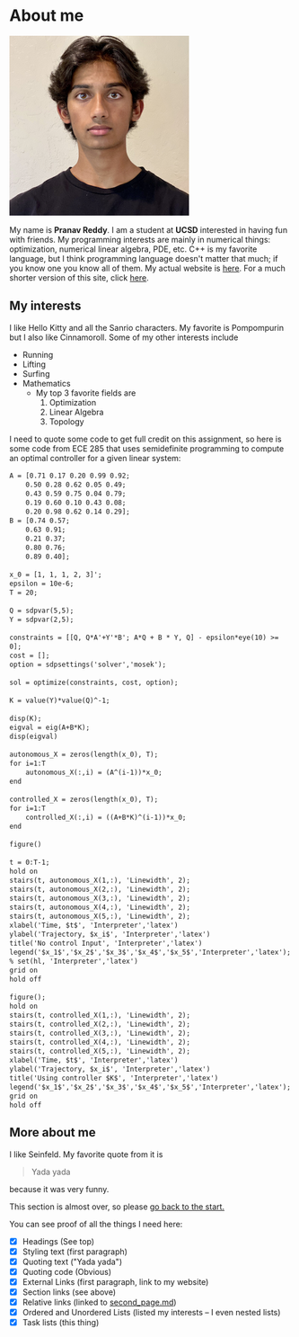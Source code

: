 # About me
![My lovely face.](pfp.png)

My name is **Pranav Reddy**.
I am a student at **UCSD** interested in having fun with friends.
My programming interests are mainly in numerical things: optimization, numerical linear algebra, PDE, etc.
C++ is my favorite language, but I think programming language doesn't matter that much; if you know one you know all of them.
My actual website is [here](https://pranavnreddy.github.io/).
For a much shorter version of this site, click [here](second_page.md).

## My interests

I like Hello Kitty and all the Sanrio characters.
My favorite is Pompompurin but I also like Cinnamoroll.
Some of my other interests include
- Running
- Lifting
- Surfing
- Mathematics
  - My top 3 favorite fields are 
    1. Optimization
    2. Linear Algebra
    3. Topology

I need to quote some code to get full credit on this assignment, so here is some code from ECE 285 that uses semidefinite programming to compute an optimal controller for a given linear system:
```
A = [0.71 0.17 0.20 0.99 0.92;
    0.50 0.28 0.62 0.05 0.49;
    0.43 0.59 0.75 0.04 0.79;
    0.19 0.60 0.10 0.43 0.08;
    0.20 0.98 0.62 0.14 0.29];
B = [0.74 0.57;
    0.63 0.91;
    0.21 0.37;
    0.80 0.76;
    0.89 0.40];

x_0 = [1, 1, 1, 2, 3]';
epsilon = 10e-6;
T = 20;

Q = sdpvar(5,5);
Y = sdpvar(2,5);

constraints = [[Q, Q*A'+Y'*B'; A*Q + B * Y, Q] - epsilon*eye(10) >= 0];
cost = [];
option = sdpsettings('solver','mosek');

sol = optimize(constraints, cost, option);

K = value(Y)*value(Q)^-1;

disp(K);
eigval = eig(A+B*K);
disp(eigval)

autonomous_X = zeros(length(x_0), T);
for i=1:T
    autonomous_X(:,i) = (A^(i-1))*x_0;
end

controlled_X = zeros(length(x_0), T);
for i=1:T
    controlled_X(:,i) = ((A+B*K)^(i-1))*x_0;
end

figure()

t = 0:T-1;
hold on
stairs(t, autonomous_X(1,:), 'Linewidth', 2);
stairs(t, autonomous_X(2,:), 'Linewidth', 2);
stairs(t, autonomous_X(3,:), 'Linewidth', 2);
stairs(t, autonomous_X(4,:), 'Linewidth', 2);
stairs(t, autonomous_X(5,:), 'Linewidth', 2);
xlabel('Time, $t$', 'Interpreter','latex')
ylabel('Trajectory, $x_i$', 'Interpreter','latex')
title('No control Input', 'Interpreter','latex')
legend('$x_1$','$x_2$','$x_3$','$x_4$','$x_5$','Interpreter','latex');
% set(hl, 'Interpreter','latex')
grid on
hold off

figure();
hold on
stairs(t, controlled_X(1,:), 'Linewidth', 2);
stairs(t, controlled_X(2,:), 'Linewidth', 2);
stairs(t, controlled_X(3,:), 'Linewidth', 2);
stairs(t, controlled_X(4,:), 'Linewidth', 2);
stairs(t, controlled_X(5,:), 'Linewidth', 2);
xlabel('Time, $t$', 'Interpreter','latex')
ylabel('Trajectory, $x_i$', 'Interpreter','latex')
title('Using controller $K$', 'Interpreter','latex')
legend('$x_1$','$x_2$','$x_3$','$x_4$','$x_5$','Interpreter','latex');
grid on
hold off
```

## More about me
I like Seinfeld.
My favorite quote from it is 
> Yada yada

because it was very funny.

This section is almost over, so please [go back to the start.](#about-me)

You can see proof of all the things I need here:
- [x] Headings (See top)
- [x] Styling text (first paragraph)
- [x] Quoting text ("Yada yada")
- [x] Quoting code (Obvious)
- [x] External Links (first paragraph, link to my website)
- [x] Section links (see above)
- [x] Relative links (linked to [second_page.md](second_page.md))
- [x] Ordered and Unordered Lists (listed my interests – I even nested lists)
- [x] Task lists (this thing)
